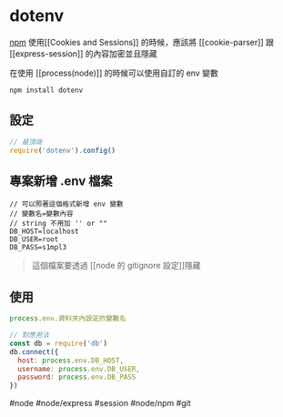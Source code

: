 # dotenv
[npm](https://www.npmjs.com/package/dotenv)
使用[[Cookies and Sessions]] 的時候，應該將 [[cookie-parser]] 跟 [[express-session]] 的內容加密並且隱藏

在使用 [[process(node)]] 的時候可以使用自訂的 env 變數

```shell
npm install dotenv
```

## 設定
```js
// 最頂端
require('dotenv').config()
```

## 專案新增 .env 檔案
```shell
// 可以照著這個格式新增 env 變數
// 變數名=變數內容
// string 不用加 '' or ""
DB_HOST=localhost
DB_USER=root
DB_PASS=s1mpl3
```
> 這個檔案要透過 [[node 的 gitignore 設定]]隱藏
## 使用
```js
process.env.資料夾內設定的變數名
```

```js
// 對應用法
const db = require('db')
db.connect({
  host: process.env.DB_HOST,
  username: process.env.DB_USER,
  password: process.env.DB_PASS
})
```




#node #node/express  #session #node/npm #git